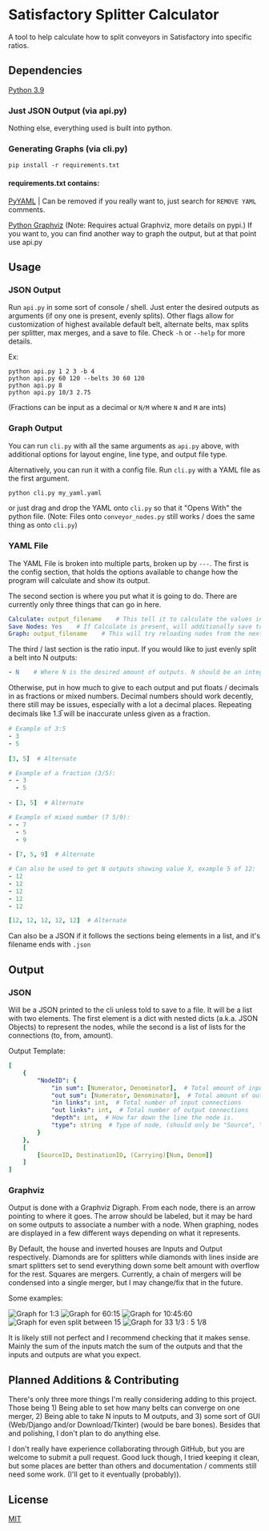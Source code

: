 # Satisfactory Splitter Calculator

A tool to help calculate how to split conveyors in Satisfactory into specific ratios.

## Dependencies
[Python 3.9](https://python.org)

### Just JSON Output (via api.py)
Nothing else, everything used is built into python.

### Generating Graphs (via cli.py)

``pip install -r requirements.txt``

#### requirements.txt contains:

[PyYAML](https://pypi.org/project/PyYAML/)  |  Can be removed if you really want to, just search for `REMOVE YAML` comments.

[Python Graphviz](https://pypi.org/project/PyYAML/) (Note: Requires actual Graphviz, more details on pypi.)
If you want to, you can find another way to graph the output, but at that point use api.py

## Usage

### JSON Output
Run `api.py` in some sort of console / shell. Just enter the desired outputs as arguments (if ony one is present, evenly splits).
Other flags allow for customization of highest available default belt, alternate belts, max splits per splitter, max merges, and a save to file.
Check `-h` or `--help` for more details.

Ex:
```shell
python api.py 1 2 3 -b 4
python api.py 60 120 --belts 30 60 120
python api.py 8
python api.py 10/3 2.75
```
(Fractions can be input as a decimal or `N/M` where `N` and `M` are ints)

### Graph Output
You can run `cli.py` with all the same arguments as `api.py` above, with additional options for layout engine, line type, and output file type.

Alternatively, you can run it with a config file. 
Run `cli.py` with a YAML file as the first argument.
```bash
python cli.py my_yaml.yaml
```
or just drag and drop the YAML onto `cli.py` so that it "Opens With" the python file.
(Note: Files onto `conveyor_nodes.py` still works / does the same thing as onto `cli.py`)

### YAML File
The YAML File is broken into multiple parts, broken up by `---`. The first is the config section, that holds the options available to change how the program will calculate and show its output.

The second section is where you put what it is going to do. There are currently only three things that can go in here.
```yaml
Calculate: output_filename    # This tell it to calculate the values in the next section and output to output_filename.
Save Nodes: Yes    # If Calculate is present, will additionally save to output_filename.yaml all the nodes used for the output.
Graph: output_filename    # This will try reloading nodes from the next section. Automatically set in file created by Save Nodes.
```

The third / last section is the ratio input. If you would like to just evenly split a belt into N outputs:
```yaml
- N    # Where N is the desired amount of outputs. N should be an integer or it will fail.
```
Otherwise, put in how much to give to each output and put floats / decimals in as fractions or mixed numbers. Decimal numbers should work decently, there still may be issues, especially with a lot a decimal places. Repeating decimals like 1.3̅ will be inaccurate unless given as a fraction.
```yaml
# Example of 3:5
- 3
- 5
    
[3, 5]  # Alternate

# Example of a fraction (3/5):
- - 3
  - 5
      
- [3, 5]  # Alternate

# Example of mixed number (7 5/9):
- - 7
  - 5
  - 9
      
- [7, 5, 9]  # Alternate

# Can also be used to get N outputs showing value X, example 5 of 12:
- 12
- 12
- 12
- 12
- 12

[12, 12, 12, 12, 12]  # Alternate
```

Can also be a JSON if it follows the sections being elements in a list, and it's filename ends with `.json`

## Output

### JSON
Will be a JSON printed to the cli unless told to save to a file. It will be a list with two elements.
The first element is a dict with nested dicts (a.k.a. JSON Objects) to represent the nodes, while the second is a list of lists for the connections (to, from, amount).

Output Template:

```YAML
[
    {
        "NodeID": {
            "in sum": [Numerator, Denominator],  # Total amount of input
            "out sum": [Numerator, Denominator],  # Total amount of output
            "in links": int,  # Total number of input connections
            "out links": int,  # Total number of output connections
            "depth": int,  # How far down the line the node is.
            "type": string  # Type of node, (should only be "Source", "Splitter", "Merger" or "Destination")
        }
    }, 
    [
        [SourceID, DestinationID, (Carrying)[Num, Denom]]
    ]
]
```

### Graphviz
Output is done with a Graphviz Digraph. From each node, there is an arrow pointing to where it goes. The arrow should be labeled, but it may be hard on some outputs to associate a number with a node.
When graphing, nodes are displayed in a few different ways depending on what it represents.

By Default, the house and inverted houses are Inputs and Output respectively.
Diamonds are for splitters while diamonds with lines inside are smart splitters set to send everything down some belt amount with overflow for the rest.
Squares are mergers. Currently, a chain of mergers will be condensed into a single merger, but I may change/fix that in the future.

Some examples:

![Graph for 1:3](examples/1to3.gv.png)
![Graph for 60:15](examples/60to15.gv.png)
![Graph for 10:45:60](examples/10to45to60.gv.png)
![Graph for even split between 15](examples/even15.gv.png)
![Graph for 33 1/3 : 5 1/8](examples/33.3333to5.125.gv.png)

It is likely still not perfect and I recommend checking that it makes sense. Mainly the sum of the inputs match the sum of the outputs and that the inputs and outputs are what you expect.

## Planned Additions & Contributing
There's only three more things I'm really considering adding to this project. Those being 1) Being able to set how many belts can converge on one merger, 2) Being able to take N inputs to M outputs, and 3) some sort of GUI (Web/Django and/or Download/Tkinter) (would be bare bones).
Besides that and polishing, I don't plan to do anything else.

I don't really have experience collaborating through GitHub, but you are welcome to submit a pull request. Good luck though, I tried keeping it clean, but some places are better than others and documentation / comments still need some work. (I'll get to it eventually (probably)).

## License
[MIT](https://choosealicense.com/licenses/mit/)
